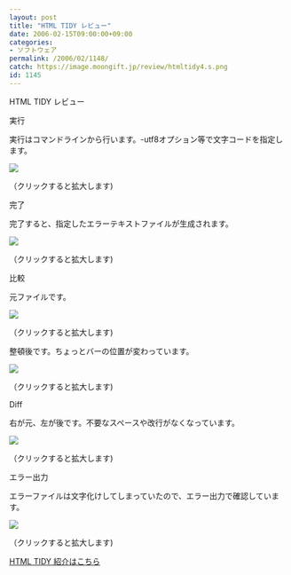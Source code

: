 ```yaml
---
layout: post
title: "HTML TIDY レビュー"
date: 2006-02-15T09:00:00+09:00
categories:
- ソフトウェア
permalink: /2006/02/1148/
catch: https://image.moongift.jp/review/htmltidy4.s.png
id: 1145
---
```

HTML TIDY レビュー  
<!--more-->

実行

  

実行はコマンドラインから行います。-utf8オプション等で文字コードを指定します。

  

[![](https://image.moongift.jp/review/htmltidy1.s.png)](https://image.moongift.jp/review/htmltidy1.png)  
  
（クリックすると拡大します)

  

完了

  

完了すると、指定したエラーテキストファイルが生成されます。

  

[![](https://image.moongift.jp/review/htmltidy2.s.png)](https://image.moongift.jp/review/htmltidy2.png)  
  
（クリックすると拡大します)

  

比較

  

元ファイルです。

  

[![](https://image.moongift.jp/review/htmltidy3.s.png)](https://image.moongift.jp/review/htmltidy3.png)  
  
（クリックすると拡大します)

  

整頓後です。ちょっとバーの位置が変わっています。

  

[![](https://image.moongift.jp/review/htmltidy4.s.png)](https://image.moongift.jp/review/htmltidy4.png)  
  
（クリックすると拡大します)

  

Diff

  

右が元、左が後です。不要なスペースや改行がなくなっています。

  

[![](https://image.moongift.jp/review/htmltidy5.s.png)](https://image.moongift.jp/review/htmltidy5.png)  
  
（クリックすると拡大します)

  

エラー出力

  

エラーファイルは文字化けしてしまっていたので、エラー出力で確認しています。

  

[![](https://image.moongift.jp/review/htmltidy6.s.png)](https://image.moongift.jp/review/htmltidy6.png)  
  
（クリックすると拡大します)

  

[HTML TIDY 紹介はこちら](http://fw.moongift.jp/intro/i-1131.html)


